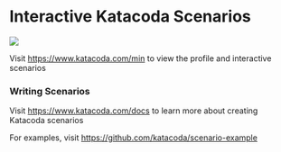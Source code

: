 # Interactive Katacoda Scenarios

[![](http://shields.katacoda.com/katacoda/min/count.svg)](https://www.katacoda.com/min "Get your profile on Katacoda.com")

Visit https://www.katacoda.com/min to view the profile and interactive scenarios

### Writing Scenarios
Visit https://www.katacoda.com/docs to learn more about creating Katacoda scenarios

For examples, visit https://github.com/katacoda/scenario-example
